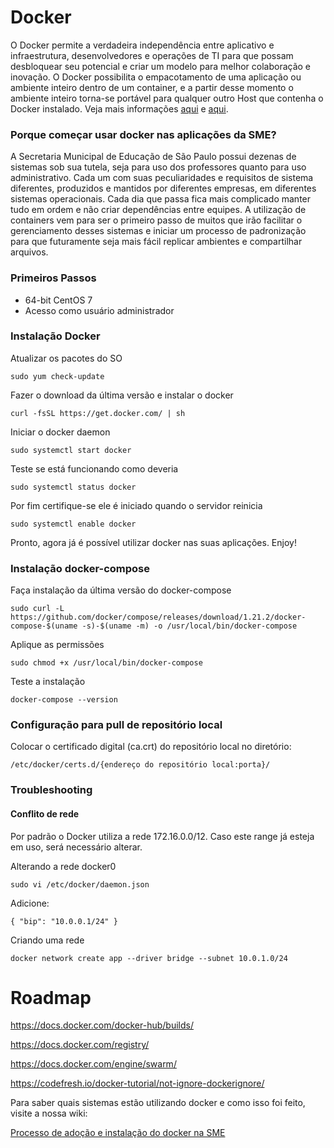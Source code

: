 

# Docker

O Docker permite a verdadeira independência entre aplicativo e infraestrutura, desenvolvedores e operações de TI para que possam desbloquear seu potencial e criar um modelo para melhor colaboração e inovação. O Docker possibilita o empacotamento de uma aplicação ou ambiente inteiro dentro de um container, e a partir desse momento o ambiente inteiro torna-se portável para qualquer outro Host que contenha o Docker instalado. Veja mais informações [aqui](https://www.docker.com/what-docker) e [aqui](https://www.mundodocker.com.br/o-que-e-docker/).

### Porque começar usar docker nas aplicações da SME?

A Secretaria Municipal de Educação de São Paulo possui dezenas de sistemas sob sua tutela, seja para uso dos professores quanto para uso administrativo. Cada um com suas peculiaridades e requisitos de sistema diferentes, produzidos e mantidos por diferentes empresas, em diferentes sistemas operacionais. Cada dia que passa fica mais complicado manter tudo em ordem e não criar dependências entre equipes. A utilização de containers vem para ser o primeiro passo de muitos que irão facilitar o gerenciamento desses sistemas e iniciar um processo de padronização para que futuramente seja mais fácil replicar ambientes e compartilhar arquivos.

### Primeiros Passos

* 64-bit CentOS 7
* Acesso como usuário administrador 
   
###  Instalação Docker

Atualizar os pacotes do SO 

`sudo yum check-update`

Fazer o download da última versão e instalar o docker

`curl -fsSL https://get.docker.com/ | sh`

Iniciar o docker daemon

`sudo systemctl start docker`

Teste se está funcionando como deveria

`sudo systemctl status docker`

Por fim certifique-se ele é iniciado quando o servidor reinicia

`sudo systemctl enable docker`

Pronto, agora já é possível utilizar docker nas suas aplicações. Enjoy!


### Instalação docker-compose

Faça instalação da última versão do docker-compose

` sudo curl -L https://github.com/docker/compose/releases/download/1.21.2/docker-compose-$(uname -s)-$(uname -m) -o /usr/local/bin/docker-compose `

Aplique as permissões

` sudo chmod +x /usr/local/bin/docker-compose `

Teste a instalação

` docker-compose --version `

### Configuração para pull de repositório local

Colocar o certificado digital (ca.crt) do repositório local no diretório:

` /etc/docker/certs.d/{endereço do repositório local:porta}/ `

### Troubleshooting

#### Conflito de rede

Por padrão o Docker utiliza a rede 172.16.0.0/12. Caso este range já esteja em uso, será necessário alterar.

Alterando a rede docker0

` sudo vi /etc/docker/daemon.json `

Adicione:

` {
  "bip": "10.0.0.1/24"
} `

Criando uma rede

` docker network create app --driver bridge --subnet 10.0.1.0/24 `

# Roadmap
https://docs.docker.com/docker-hub/builds/

https://docs.docker.com/registry/

https://docs.docker.com/engine/swarm/

https://codefresh.io/docker-tutorial/not-ignore-dockerignore/


Para saber quais sistemas estão utilizando docker e como isso foi feito, visite a nossa wiki: 

[Processo de adoção e instalação do docker na SME](https://github.com/prefeiturasp/SME-Docker/wiki/Processo-de-ado%C3%A7%C3%A3o-do-Docker-na-SME)

